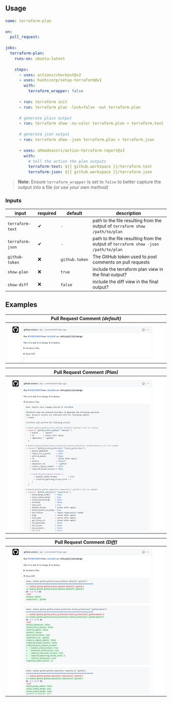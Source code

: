## Usage

```yaml
name: terraform-plan

on:
  pull_request:

jobs:
  terraform-plan:
    runs-on: ubuntu-latest

    steps:
      - uses: actions/checkout@v2
      - uses: hashicorp/setup-terraform@v1
        with:
          terraform_wrapper: false

      - run: terraform init
      - run: terraform plan -lock=false -out terraform.plan

      # generate plain output
      - run: terraform show -no-color terraform.plan > terraform.text

      # generate json output
      - run: terraform show -json terraform.plan > terraform.json

      - uses: ahmadnassri/action-terraform-report@v3
        with:
          # tell the action the plan outputs
          terraform-text: ${{ github.workspace }}/terraform.text
          terraform-json: ${{ github.workspace }}/terraform.json
```

> **Note**: Ensure `terraform_wrapper` is set to `false` to better capture the output into a file _(or use your own method)_

### Inputs

| input            | required | default        | description                                                                        |
| ---------------- | -------- | -------------- | ---------------------------------------------------------------------------------- |
| `terraform-text` | ✔        | `-`            | path to the file resulting from the output of `terraform show /path/to/plan`       |
| `terraform-json` | ✔        | `-`            | path to the file resulting from the output of `terraform show -json /path/to/plan` |
| `github-token`   | ❌        | `github.token` | The GitHub token used to post comments on pull requests                            |
| `show-plan`      | ❌        | `true`         | include the terraform plan view in the final output?                               |
| `show-diff`      | ❌        | `false`        | include the diff view in the final output?                                         |

## Examples

| Pull Request Comment _(default)_ |
| ---------------------------------| 
| ![](./docs/1.png)                |

| Pull Request Comment _(Plan)_ |
| ------------------------------| 
| ![](./docs/2.png)             |

| Pull Request Comment _(Diff)_ |
| ------------------------------| 
| ![](./docs/3.png)             |
